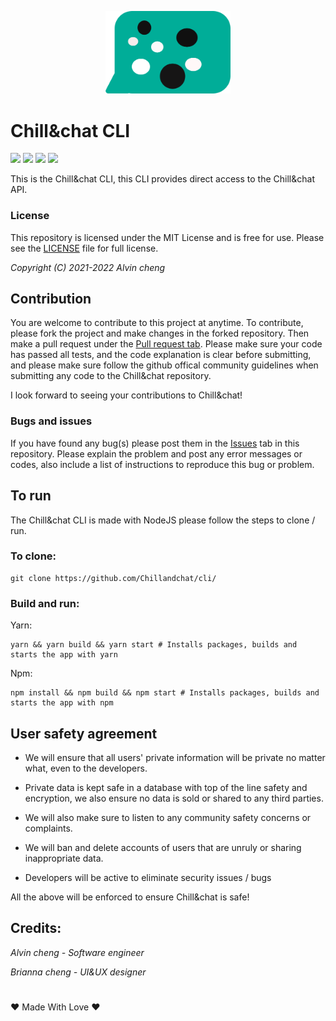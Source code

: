 <p align="center"how><img src="https://github.com/Chillandchat/api/blob/master/logo.svg/" style="width:200px;"/></p>

# Chill&chat CLI
![](https://img.shields.io/github/repo-size/Chillandchat/cli) ![](https://img.shields.io/github/v/release/chillandchat/cli?label=Latest%20release&logo=Chill%26chat) ![](https://img.shields.io/github/issues-pr-closed/Chillandchat/cli) ![](https://img.shields.io/github/issues-pr-raw/Chillandchat/cli)


This is the Chill&chat CLI, this CLI provides direct access to the Chill&chat API.

### License

This repository is licensed under the MIT License and is free for use. Please see the [LICENSE](https://github.com/Chillandchat/cli/blob/master/LICENSE) file for full license.


*Copyright (C) 2021-2022 Alvin cheng*

## Contribution

You are welcome to contribute to this project at anytime. To contribute, please fork the project and make changes in the forked repository. Then make a pull request under the [Pull request tab](https://github.com/Chill-and-chat/cli/pulls). Please make sure your code has passed all tests, and the code explanation is clear before submitting, and please make sure follow the github offical community guidelines when submitting any code to the Chill&chat repository.


I look forward to seeing your contributions to Chill&chat!

### Bugs and issues

If you have found any bug(s) please post them in the [Issues](https://github.com/Chill-and-chat/cli/issues) tab in this repository. Please explain the problem and post any error messages or codes, also include a list of instructions to reproduce this bug or problem.

## To run
The Chill&chat CLI is made with NodeJS please follow the steps to clone / run.

### To clone:

```
git clone https://github.com/Chillandchat/cli/
```

### Build and run:
Yarn:

```
yarn && yarn build && yarn start # Installs packages, builds and starts the app with yarn
```

Npm:

```
npm install && npm build && npm start # Installs packages, builds and starts the app with npm
```

## User safety agreement 

- We will ensure that all users' private information will be private no matter what, even to the developers. 

- Private data is kept safe in a database with top of the line safety and encryption, we also ensure no data is sold or shared to any third parties. 

- We will also make sure to listen to any community safety concerns or complaints.

- We will ban and delete accounts of users that are unruly or sharing inappropriate data.

- Developers will be active to eliminate security issues / bugs

All the above will be enforced to ensure Chill&chat is safe!

## Credits:

*Alvin cheng - Software engineer*

*Brianna cheng - UI&UX designer* 
#
❤️ Made With Love ❤️
